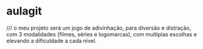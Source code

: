 ﻿# aulagit 
/// o meu projeto será um jogo de adivinhação, para diversão e distração, com 3 modalidades (filmes, séries e logomarcas), com multiplas escolhas e elevando a dificuldade a cada nivel.

